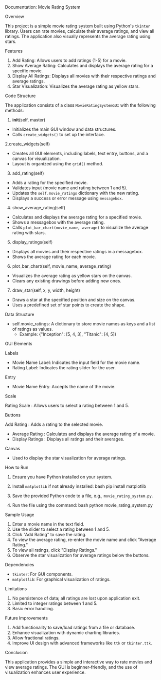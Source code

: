  Documentation: Movie Rating System 

 
 Overview

This project is a simple movie rating system built using Python's `tkinter` library. Users can rate movies, calculate their average ratings, and view all ratings. The application also visually represents the average rating using stars.

 Features

1. Add Rating: Allows users to add ratings (1-5) for a movie.
2. Show Average Rating: Calculates and displays the average rating for a specific movie.
3. Display All Ratings: Displays all movies with their respective ratings and average ratings.
4. Star Visualization: Visualizes the average rating as yellow stars.

Code Structure

The application consists of a class `MovieRatingSystemGUI` with the following methods:

1. __init__(self, master)

- Initializes the main GUI window and data structures.
- Calls `create_widgets()` to set up the interface.

2.create_widgets(self)

- Creates all GUI elements, including labels, text entry, buttons, and a canvas for visualization.
- Layout is organized using the `grid()` method.

 3. add_rating(self)

- Adds a rating for the specified movie.
- Validates input (movie name and rating between 1 and 5).
- Updates the `self.movie_ratings` dictionary with the new rating.
- Displays a success or error message using `messagebox`.

 4. show_average_rating(self)

- Calculates and displays the average rating for a specified movie.
- Shows a messagebox with the average rating.
- Calls `plot_bar_chart(movie_name, average)` to visualize the average rating with stars.

5. display_ratings(self)

- Displays all movies and their respective ratings in a messagebox.
- Shows the average rating for each movie.

 6. plot_bar_chart(self, movie_name, average_rating)

- Visualizes the average rating as yellow stars on the canvas.
- Clears any existing drawings before adding new ones.

7. draw_star(self, x, y, width, height)

- Draws a star at the specified position and size on the canvas.
- Uses a predefined set of star points to create the shape.

 Data Structure

- self.movie_ratings: A dictionary to store movie names as keys and a list of ratings as values.
  - Example: {"Inception": [5, 4, 3], "Titanic": [4, 5]}

 GUI Elements

 Labels

- Movie Name Label: Indicates the input field for the movie name.
- Rating Label: Indicates the rating slider for the user.

Entry

- Movie Name Entry: Accepts the name of the movie.

Scale

Rating Scale : Allows users to select a rating between 1 and 5.

Buttons

Add Rating : Adds a rating to the selected movie.
- Average Rating : Calculates and displays the average rating of a movie.
- Display Ratings : Displays all ratings and their averages.

 Canvas

- Used to display the star visualization for average ratings.

 How to Run

1. Ensure you have Python installed on your system.
2. Install `matplotlib` if not already installed:
      bash
   pip install matplotlib
   
3. Save the provided Python code to a file, e.g., `movie_rating_system.py`.
4. Run the file using the command:
   bash
   python movie_rating_system.py

Sample Usage

1. Enter a movie name in the text field.
2. Use the slider to select a rating between 1 and 5.
3. Click "Add Rating" to save the rating.
4. To view the average rating, re-enter the movie name and click "Average Rating."
5. To view all ratings, click "Display Ratings."
6. Observe the star visualization for average ratings below the buttons.

 Dependencies

- `tkinter`: For GUI components.
- `matplotlib`: For graphical visualization of ratings.

 Limitations

1. No persistence of data; all ratings are lost upon application exit.
2. Limited to integer ratings between 1 and 5.
3. Basic error handling.

 Future Improvements

1. Add functionality to save/load ratings from a file or database.
2. Enhance visualization with dynamic charting libraries.
3. Allow fractional ratings.
4. Improve UI design with advanced frameworks like `ttk` or `tkinter.ttk`.

 Conclusion

This application provides a simple and interactive way to rate movies and view average ratings. The GUI is beginner-friendly, and the use of visualization enhances user experience.

